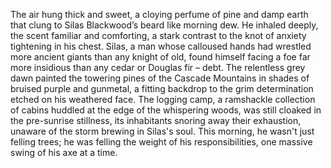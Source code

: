 The air hung thick and sweet, a cloying perfume of pine and damp earth that clung to Silas Blackwood’s beard like morning dew.  He inhaled deeply, the scent familiar and comforting, a stark contrast to the knot of anxiety tightening in his chest.  Silas, a man whose calloused hands had wrestled more ancient giants than any knight of old, found himself facing a foe far more insidious than any cedar or Douglas fir – debt.  The relentless grey dawn painted the towering pines of the Cascade Mountains in shades of bruised purple and gunmetal, a fitting backdrop to the grim determination etched on his weathered face.  The logging camp, a ramshackle collection of cabins huddled at the edge of the whispering woods, was still cloaked in the pre-sunrise stillness, its inhabitants snoring away their exhaustion, unaware of the storm brewing in Silas's soul.  This morning, he wasn't just felling trees; he was felling the weight of his responsibilities, one massive swing of his axe at a time.
